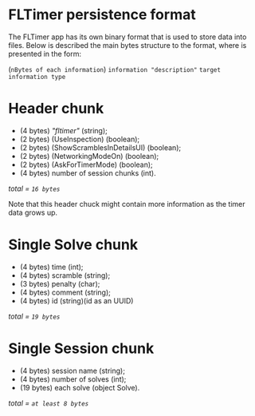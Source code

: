 # FLTimer persistence format

The FLTimer app has its own binary format that is used to store data into files. Below is described
the main bytes structure to the format, where is presented in the form:

(`nBytes of each information`) `information "description"` `target information type`

# Header chunk

- (4 bytes) _"fltimer"_ (string);
- (2 bytes) (UseInspection) (boolean);
- (2 bytes) (ShowScramblesInDetailsUI) (boolean);
- (2 bytes) (NetworkingModeOn) (boolean);
- (2 bytes) (AskForTimerMode) (boolean);
- (4 bytes) number of session chunks (int).

*total = `16 bytes`*

Note that this header chuck might contain more information as the timer data grows up. 

# Single Solve chunk

- (4 bytes) time (int);
- (4 bytes) scramble (string);
- (3 bytes) penalty (char);
- (4 bytes) comment (string);
- (4 bytes) id (string)(id as an UUID)

*total = `19 bytes`*

# Single Session chunk

- (4 bytes) session name (string);
- (4 bytes) number of solves (int);
- (19 bytes) each solve (object Solve).

*total = `at least 8 bytes`*
